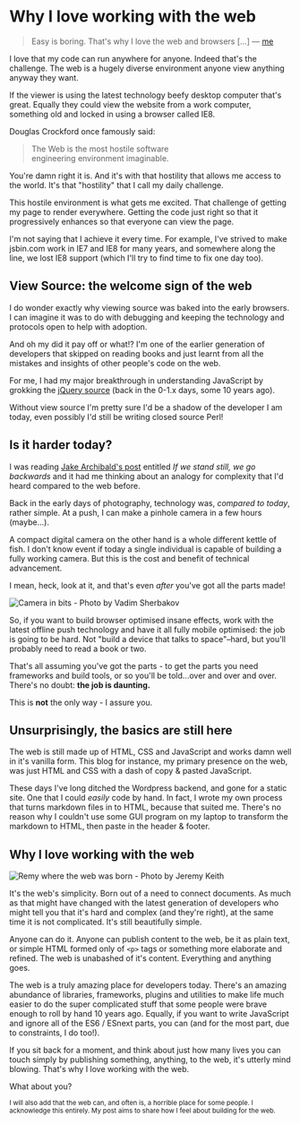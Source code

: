 # Why I love working with the web

> Easy is boring. That's why I love the web and browsers […] — [me](https://twitter.com/rem/status/563268265980751872)

I love that my code can run anywhere for anyone. Indeed that's the challenge. The web is a hugely diverse environment anyone view anything anyway they want.

If the viewer is using the latest technology beefy desktop computer that's great. Equally they could view the website from a work computer, something old and locked in using a browser called IE8.

Douglas Crockford once famously said:

> The Web is the most hostile software engineering environment imaginable.

<!--more-->

You're damn right it is. And it's with that hostility that allows me access to the world. It's that "hostility" that I call my daily challenge.

This hostile environment is what gets me excited. That challenge of getting my page to render everywhere. Getting the code just right so that it progressively enhances so that everyone can view the page.

I'm not saying that I achieve it every time. For example, I've strived to make jsbin.com work in IE7 and IE8 for many years, and somewhere along the line, we lost IE8 support (which I'll try to find time to fix one day too).

## View Source: the welcome sign of the web

I do wonder exactly why viewing source was baked into the early browsers. I can imagine it was to do with debugging and keeping the technology and protocols open to help with adoption.

And oh my did it pay off or what!? I'm one of the earlier generation of developers that skipped on reading books and just learnt from all the mistakes and insights of other people's code on the web.

For me, I had my major breakthrough in understanding JavaScript by grokking the [jQuery source](http://genius.it/ejohn.org/files/jquery-original.html) (back in the 0-1.x days, some 10 years ago).

Without view source I'm pretty sure I'd be a shadow of the developer I am today, even possibly I'd still be writing closed source Perl!

## Is it harder today?

I was reading [Jake Archibald's post](https://jakearchibald.com/2015/if-we-stand-still-we-go-backwards/) entitled *If we stand still, we go backwards* and it had me thinking about an analogy for complexity that I'd heard compared to the web before.

Back in the early days of photography, technology was, *compared to today*, rather simple. At a push, I can make a pinhole camera in a few hours (maybe...).

A compact digital camera on the other hand is a whole different kettle of fish. I don't know event if today a single individual is capable of building a fully working camera. But this is the cost and benefit of technical advancement.

I mean, heck, look at it, and that's even *after* you've got all the parts made!

![Camera in bits - Photo by Vadim Sherbakov](https://images.unsplash.com/4/madebyvadim.jpg?q=80&fm=jpg&s=4d5b600fb30878422cfe859a3e4485f1)

So, if you want to build browser optimised insane effects, work with the latest offline push technology and have it all fully mobile optimised: the job is going to be hard. Not "build a device that talks to space"–hard, but you'll probably need to read a book or two.

That's all assuming you've got the parts - to get the parts you need frameworks and build tools, or so you'll be told...over and over and over. There's no doubt: **the job is daunting.**

This is **not** the only way - I assure you.

## Unsurprisingly, the basics are still here

The web is still made up of HTML, CSS and JavaScript and works damn well in it's vanilla form. This blog for instance, my primary presence on the web, was just HTML and CSS with a dash of copy & pasted JavaScript.

These days I've long ditched the Wordpress backend, and gone for a static site. One that I could *easily* code by hand. In fact, I wrote my own process that turns markdown files in to HTML, because that suited me. There's no reason why I couldn't use some GUI program on my laptop to transform the markdown to HTML, then paste in the header & footer.

## Why I love working with the web

![Remy where the web was born - Photo by Jeremy Keith](/images/remy-web-was-born.jpg)

It's the web's simplicity. Born out of a need to connect documents. As much as that might have changed with the latest generation of developers who might tell you that it's hard and complex (and they're right), at the same time it is not complicated. It's still beautifully simple.

Anyone can do it. Anyone can publish content to the web, be it as plain text, or simple HTML formed only of `<p>` tags or something more elaborate and refined. The web is unabashed of it's content. Everything and anything goes.

The web is a truly amazing place for developers today. There's an amazing abundance of libraries, frameworks, plugins and utilities to make life much easier to do the super complicated stuff that some people were brave enough to roll by hand 10 years ago. Equally, if you want to write JavaScript and ignore all of the ES6 / ESnext parts, you can (and for the most part, due to constraints, I do too!).

If you sit back for a moment, and think about just how many lives you can touch simply by publishing something, anything, to the web, it's utterly mind blowing. That's why I love working with the web.

What about you?

<small>I will also add that the web can, and often is, a horrible place for some people. I acknowledge this entirely. My post aims to share how I feel about building for the web.</small>
